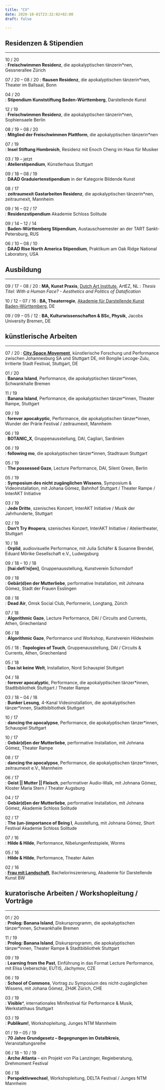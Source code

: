 ```yaml
---
title: "CV"
date: 2020-10-01T23:32:02+02:00
draft: false

---
```



## Residenzen & Stipendien
-------------

10 / 20		
:   **Freischwimmen Residenz**, die apokalyptischen tänzerin*nen, Gessnerallee Zürich

07 / 20 – 08 / 20 
:   **flausen Residenz**, die apokalyptischen tänzerin*nen, Theater im Ballsaal, Bonn

04 / 20		
:   **Stipendium Kunststiftung Baden-Württemberg**, Darstellende Kunst 

12 / 19		
:   **Freischwimmen Residenz**, die apokalyptischen tänzerin*nen, Sophiensaele Berlin

08 / 19 – 08 / 20	
:   **Mitglied der Freischwimmen Plattform**, die apokalyptischen tänzerin*nen

07 / 19		
:   **Insel Stiftung Hombroich**, Residenz mit Enoch Cheng im Haus für Musiker

03 / 19 – jetzt 	
:   **Atelierstipendium**, Künstlerhaus Stuttgart 

09 / 18 – 08 / 19	
:   **DAAD Graduiertenstipendium** in der Kategorie Bildende Kunst 

08 / 17		
:   **zeitraumexit Gastarbeiten Residenz**, die apokalyptischen tänzerin*nen, zeitraumexit, Mannheim

09 / 16 – 02 / 17 	
:   **Residenzstipendium** Akademie Schloss Solitude	 

09 / 14 – 12 / 14 	
:   **Baden-Württemberg Stipendium**, Austauschsemester an der TART Sankt-Petersburg, RUS

06 / 10 – 08 / 10	
:   **DAAD Rise North America Stipendium**, Praktikum am Oak Ridge National Laboratory, USA


## Ausbildung 
-------------
09 / 17 – 08 / 20 
:   **MA, Kunst Praxis**, [Dutch Art Institute](https://dutchartinstitute.eu/), ArtEZ, NL 
:   *Thesis Titel: With a Human Face? - Aesthetics and Politics of Datafication*   


10 / 12 – 07 / 16
:   **BA, Theaterregie**, [Akademie für Darstellende Kunst Baden-Württemberg](https://adk-bw.de/), DE   


09 / 09 – 05 / 12
:   **BA, Kulturwissenschaften & BSc, Physik**, Jacobs University Bremen, DE


## künstlerische Arbeiten 
-------------

07 / 20
:   [**City.Space.Movement**](https://www.irritiertestadt.de/projekt/city-space-movement/), künstlerische Forschung und Performance zwischen Johannesburg SA und Stuttgart DE, mit Bongile Lecoge-Zulu, Irritierte Stadt Festival, Stuttgart, DE

01 / 20		
:   **Banana Island**, Performance, die apokalyptischen tänzer*innen, Schwankhalle Bremen

11 / 19		
:   **Banana Island**, Performance, die apokalyptischen tänzer*innen, Theater Rampe, Stuttgart

09 / 19		
:   **forever apocakyptic**, Performance, die apokalyptischen tänzer*innen, Wunder der Prärie Festival / zeitraumexit, Mannheim

06 / 19		
: **BOTANIC_X**, Gruppenausstellung, DAI, Cagliari, Sardinien

06 / 19		
:   **following mo**, die apokalyptischen tänzer*innen, Stadtraum Stuttgart

05 / 19		
: **The possessed Gaze**, Lecture Performance, DAI, Silent Green, Berlin

05 / 19		
:   **Symposium des nicht zugänglichen Wissens**, Symposium & Videoinstallation, mit Johana Gómez, Bahnhof Stuttgart / Theater Rampe / InterAKT Initiative 

03 / 19		
:   **Jede Dritte**, szenisches Konzert, InterAKT Initiative / Musik der Jahrhunderte, Stuttgart

02 / 19		
:   **Don’t Try #nopera**, szenisches Konzert, InterAKT Initiative / Ateliertheater, Stuttgart

10 / 18		
:   **Orplid**, audiovisuelle Performance, mit Julia Schäfer & Susanne Brendel, Eduard Mörike Gesellschaft e.V., Ludwigsburg	

09 / 18 – 10 / 18	
:   **[hai:defi’ni∫en]**, Gruppenausstellung, Kunstverein Schorndorf

09 / 18		
:   **Gebär(d)en der Mutterliebe**, performative Installation, mit Johnana Gómez, Stadt der Frauen Esslingen

08 / 18		
:   **Dead Air**, Omsk Social Club, Performerin, Longtang, Zürich

07 / 18	    
:   **Algorithmic Gaze**, Lecture Performance, DAI / Circuits and Currents, Athen, Griechenland

06 / 18		
:   **Algorithmic Gaze**, Performance und Workshop, Kunstverein Hildesheim

05 / 18	
:   **Topologies of Touch**, Gruppenausstellung, DAI / Circuits & Currents, Athen, Griechenland

05 / 18		
:   **Das ist keine Welt**, Installation, Nord Schauspiel Stuttgart

04 / 18		
:   **forever apocalyptic**, Performance, die apokalyptischen tänzer*innen, Stadtbibliothek Stuttgart / Theater Rampe

03 / 18 – 04 / 18	
:   **Bunker Lesung**, 4-Kanal Videoinstallation, die apokalyptischen tänzer*innen, Stadtbibltiothek Stuttgart

10 / 17		
:   **dancing the apocalypse**, Performance, die apokalyptischen tänzer*innen, Schauspiel Stuttgart

10 / 17		
:   **Gebär(d)en der Mutterliebe**, performative Installation, mit Johnana Gómez, Theater Rampe

08 / 17		
:   **dancing the apocalypse**, Performance, die apokalyptischen tänzer*innen, zeitraumexit e.V., Mannheim

06 / 17		
:   **Geist || Mutter || Fleisch**, performativer Audio-Walk, mit Johnana Gómez, Kloster Maria Stern / Theater Augsburg

04 / 17		
:   **Gebär(d)en der Mutterliebe**, performative Installation, mit Johnana Gómez, Akademie Schloss Solitude

02 / 17		
:   **The (un-)importance of Being I**, Ausstellung, mit Johnana Gómez, Short Festival Akademie Schloss Solitude

07 / 16		
:   **Hilde & Hilde**, Performance, Nibelungenfestspiele, Worms 

05 / 16		
:   **Hilde & Hilde**, Performance, Theater Aalen

02 / 16		
:   [**Frau mit Landschaft**](http://frau-mit-landschaft.de/), Bachelorinszenierung, Akademie für Darstellende Kunst BW


## kuratorische Arbeiten / Workshopleitung / Vorträge
-------------

01 / 20		
:   **Prolog: Banana Island**, Diskursprogramm, die apokalyptischen tänzer*innen, Schwankhalle Bremen

11 / 19		
:   **Prolog: Banana Island**, Diskursprogramm, die apokalyptischen tänzer*innen, Theater Rampe & Stadtbibliothek Stuttgart

09 / 19		
:   **Learning from the Past**, Einführung in das Format Lecture Performance, mit Elisa Ueberschär, EUTIS, Jàchymov, CZE

06 / 19		
:   **School of Commons**, Vortrag zu Symposium des nicht-zugänglichen Wissens, mit Johana Gómez, ZHdK Zürich, CHE

03 / 19		
:   **Visible***, internationales Minifestival für Performance & Musik, Werkstatthaus Stuttgart

03 / 19		
:   **Publikum!**, Workshopleitung, Junges NTM Mannheim

01 / 19 – 05 / 19	
:   **70 Jahre Grundgesetz – Begegnungen im Ostalbkreis**, Veranstaltungsreihe

06 / 18 – 10 / 19 	
:   **Arche Atlanta** – ein Projekt von Pia Lanzinger, Regieberatung, Drehmoment Festival

06 / 18		
:   **Perspektivwechsel**, Workshopleitung, DELTA Festival / Junges NTM Mannheim 